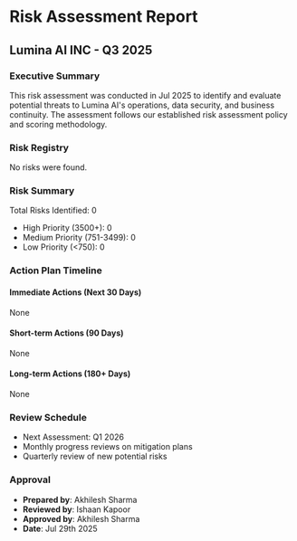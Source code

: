 # Risk Assessment Report
## Lumina AI INC - Q3 2025

### Executive Summary
This risk assessment was conducted in Jul 2025 to identify and evaluate potential threats to Lumina AI's operations, data security, and business continuity. The assessment follows our established risk assessment policy and scoring methodology.

### Risk Registry

No risks were found.

### Risk Summary
Total Risks Identified: 0
- High Priority (3500+): 0
- Medium Priority (751-3499): 0
- Low Priority (<750): 0

### Action Plan Timeline

#### Immediate Actions (Next 30 Days)
None

#### Short-term Actions (90 Days)
None

#### Long-term Actions (180+ Days)
None

### Review Schedule
- Next Assessment: Q1 2026
- Monthly progress reviews on mitigation plans
- Quarterly review of new potential risks

### Approval
- **Prepared by**: Akhilesh Sharma
- **Reviewed by**: Ishaan Kapoor
- **Approved by**: Akhilesh Sharma
- **Date**: Jul 29th 2025